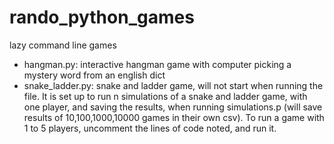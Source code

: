 # rando_python_games

lazy command line games
- hangman.py: interactive hangman game with computer picking a mystery word from an english dict
- snake_ladder.py: snake and ladder game, will not start when running the file. It is set up to run n simulations of a snake and ladder game, with one player, and saving the results, when running simulations.p (will save results of 10,100,1000,10000 games in their own csv). To run a game with 1 to 5 players, uncomment the lines of code noted, and run it. 